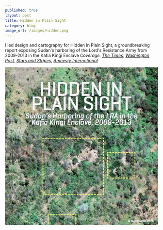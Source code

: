 ```yaml
---
published: true
layout: post
title: Hidden in Plain Sight
category: blog
image_url: /images/hidden.png
---
```


I led design and cartography for Hidden In Plain Sight, a groundbreaking report exposing Sudan's harboring of the Lord's Resistance Army from 2009-2013 in the Kafia Kingi Enclave *Coverage: [The Times](http://www.thetimes.co.uk/tto/news/world/africa/article3750800.ece?CMP=OTH-gnws-standard-2013_04_27), [Washington Post](http://www.washingtonpost.com/world/world-digest-april-26-2013/2013/04/26/f480b89c-ae7f-11e2-98ef-d1072ed3cc27_story.html), [Stars and Stripes](http://www.stripes.com/report-lra-leader-uses-sudan-based-camp-as-safe-haven-1.218339), [Amnesty International](http://blog.amnestyusa.org/africa/joseph-kony-was-here/)*


[<img src="/images/hidden.png">]( https://s3-us-west-2.amazonaws.com/theresolve/HIDDEN+IN+PLAIN+SIGHT+-+%5BFINAL+V%5D.pdf)